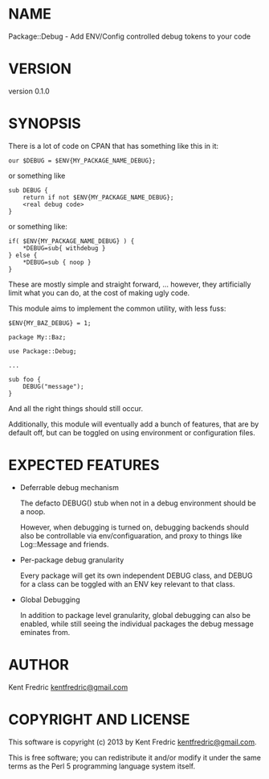 # NAME

Package::Debug - Add ENV/Config controlled debug tokens to your code

# VERSION

version 0.1.0

# SYNOPSIS

There is a lot of code on CPAN that has something like this in it:

    our $DEBUG = $ENV{MY_PACKAGE_NAME_DEBUG};

or something like

    sub DEBUG {
        return if not $ENV{MY_PACKAGE_NAME_DEBUG};
        <real debug code>
    }

or something like:

    if( $ENV{MY_PACKAGE_NAME_DEBUG} ) {
        *DEBUG=sub{ withdebug }
    } else {
        *DEBUG=sub { noop }
    }

These are mostly simple and straight forward, ... however, they artificially limit what you can do,
at the cost of making ugly code.

This module aims to implement the common utility, with less fuss:

    $ENV{MY_BAZ_DEBUG} = 1;

    package My::Baz;

    use Package::Debug;

    ...

    sub foo {
        DEBUG("message");
    }

And all the right things should still occur.

Additionally, this module will eventually add a bunch of features, that are by default off, but can be toggled
on using environment or configuration files.

# EXPECTED FEATURES

- Deferrable debug mechanism

    The defacto DEBUG() stub when not in a debug environment should be a noop.

    However, when debugging is turned on, debugging backends should also be controllable via env/configuaration, 
    and proxy to things like Log::Message and friends.

- Per-package debug granularity

    Every package will get its own independent DEBUG class, and DEBUG for a class can be toggled
    with an ENV key relevant to that class.

- Global Debugging

    In addition to package level granularity, global debugging can also be enabled, while still seeing the individual packages the debug message eminates from.

# AUTHOR

Kent Fredric <kentfredric@gmail.com>

# COPYRIGHT AND LICENSE

This software is copyright (c) 2013 by Kent Fredric <kentfredric@gmail.com>.

This is free software; you can redistribute it and/or modify it under
the same terms as the Perl 5 programming language system itself.

